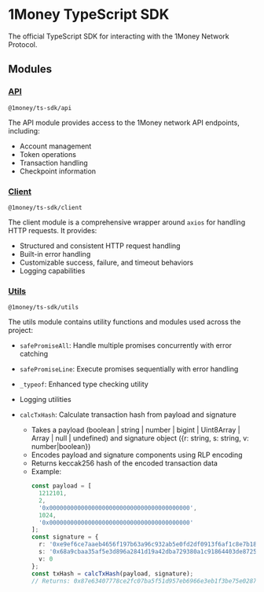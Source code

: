 # 1Money TypeScript SDK

The official TypeScript SDK for interacting with the 1Money Network Protocol.

## Modules

### [API](./api)
`@1money/ts-sdk/api`

The API module provides access to the 1Money network API endpoints, including:
- Account management
- Token operations
- Transaction handling
- Checkpoint information

### [Client](./client)
`@1money/ts-sdk/client`

The client module is a comprehensive wrapper around `axios` for handling HTTP requests. It provides:
- Structured and consistent HTTP request handling
- Built-in error handling
- Customizable success, failure, and timeout behaviors
- Logging capabilities

### [Utils](./utils)
`@1money/ts-sdk/utils`

The utils module contains utility functions and modules used across the project:
- `safePromiseAll`: Handle multiple promises concurrently with error catching

- `safePromiseLine`: Execute promises sequentially with error handling

- `_typeof`: Enhanced type checking utility
- Logging utilities

- `calcTxHash`: Calculate transaction hash from payload and signature
  - Takes a payload (boolean | string | number | bigint | Uint8Array | Array | null | undefined) and signature object ({r: string, s: string, v: number|boolean})
  - Encodes payload and signature components using RLP encoding
  - Returns keccak256 hash of the encoded transaction data
  - Example:
    ```ts
    const payload = [
      1212101,
      2,
      '0x0000000000000000000000000000000000000000',
      1024,
      '0x0000000000000000000000000000000000000000'
    ];
    const signature = {
      r: '0xe9ef6ce7aaeb4656f197b63a96c932ab5e0fd2df0913f6af1c8e7b1879e5ed0a',
      s: '0x68a9cbaa35af5e3d896a2841d19a42dba729380a1c91864403de872578f6f6c3',
      v: 0
    };
    const txHash = calcTxHash(payload, signature);
    // Returns: 0x87e63407778ce2fc07ba5f51d957eb6966e3eb1f3be75e0287115442bdef1d82
    ```
